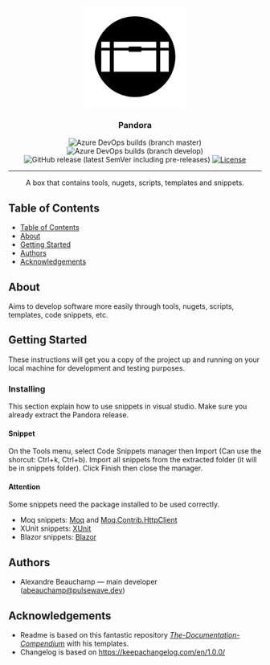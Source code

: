 <p align="center">
  <a href="" rel="noopener">
 <img width=200px height=200px src="img/pandora.png" alt="Pandora logo"></a>
</p>

<h3 align="center">Pandora</h3>

<div align="center">

  ![Azure DevOps builds (branch master)](https://img.shields.io/azure-devops/build/pulsewave/Pandora/1/master?label=master%20build%20&logo=master%20build)
  ![Azure DevOps builds (branch develop)](https://img.shields.io/azure-devops/build/pulsewave/Pandora/1/develop?label=develop%20build%20&logo=develop%20build)
  ![GitHub release (latest SemVer including pre-releases)](https://img.shields.io/github/v/release/abeauchamp96/Pandora?color=teal&sort=semver&include_prereleases)
  [![License](https://img.shields.io/badge/license-MIT-blue.svg)](./license.md)

</div>

---

<p align="center"> A box that contains tools, nugets, scripts, templates and snippets.
    <br> 
</p>

## Table of Contents

- [Table of Contents](#table-of-contents)
- [About](#about)
- [Getting Started](#getting-started)
- [Authors](#authors)
- [Acknowledgements](#acknowledgements)

## About

Aims to develop software more easily through tools, nugets, scripts, templates, code snippets, etc.

## Getting Started

These instructions will get you a copy of the project up and running on your local machine for development and testing purposes.

### Installing

This section explain how to use snippets in visual studio. Make sure you already extract the Pandora release.

#### Snippet

On the Tools menu, select Code Snippets manager then Import (Can use the shorcut: Ctrl+k, Ctrl+b). Import all snippets from the extracted folder (it will be in snippets folder). Click Finish then close the manager.

#### Attention

Some snippets need the package installed to be used correctly.

* Moq snippets: [Moq](https://github.com/moq/moq) and [Moq.Contrib.HttpClient](https://github.com/maxkagamine/Moq.Contrib.HttpClient)
* XUnit snippets: [XUnit](https://xunit.net/)
* Blazor snippets: [Blazor](https://dotnet.microsoft.com/apps/aspnet/web-apps/blazor)

## Authors

* Alexandre Beauchamp &#8212; main developer (<abeauchamp@pulsewave.dev>)

## Acknowledgements

* Readme is based on this fantastic repository *[The-Documentation-Compendium]* with his templates.
* Changelog is based on https://keepachangelog.com/en/1.0.0/

[The-Documentation-Compendium]: https://github.com/kylelobo/The-Documentation-Compendium/blob/master/en/README_TEMPLATES/Standard.md
